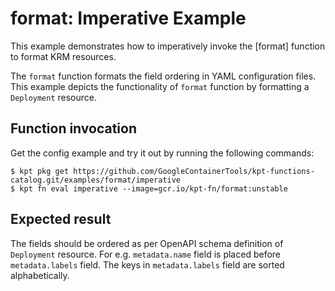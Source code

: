 # format: Imperative Example

This example demonstrates how to imperatively invoke the [format] function to
format KRM resources.

The `format` function formats the field ordering in YAML configuration files.
This example depicts the functionality of `format` function by formatting a
`Deployment` resource.

## Function invocation

Get the config example and try it out by running the following commands:

```shell
$ kpt pkg get https://github.com/GoogleContainerTools/kpt-functions-catalog.git/examples/format/imperative
$ kpt fn eval imperative --image=gcr.io/kpt-fn/format:unstable
```

## Expected result

The fields should be ordered as per OpenAPI schema definition of `Deployment`
resource. For e.g. `metadata.name` field is placed before `metadata.labels`
field. The keys in `metadata.labels` field are sorted alphabetically.

